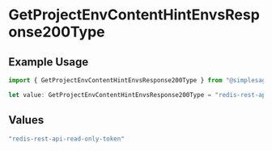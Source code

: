 # GetProjectEnvContentHintEnvsResponse200Type

## Example Usage

```typescript
import { GetProjectEnvContentHintEnvsResponse200Type } from "@simplesagar/vercel/models/getprojectenvop.js";

let value: GetProjectEnvContentHintEnvsResponse200Type = "redis-rest-api-read-only-token";
```

## Values

```typescript
"redis-rest-api-read-only-token"
```